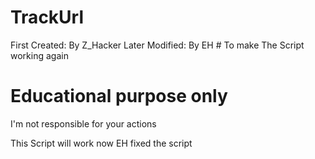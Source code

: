 # TrackUrl
First Created: By Z_Hacker
Later Modified: By EH  # To make The Script working again

Educational purpose only             
===============================================    

I'm not responsible for your actions   


This Script will work now EH fixed the script

